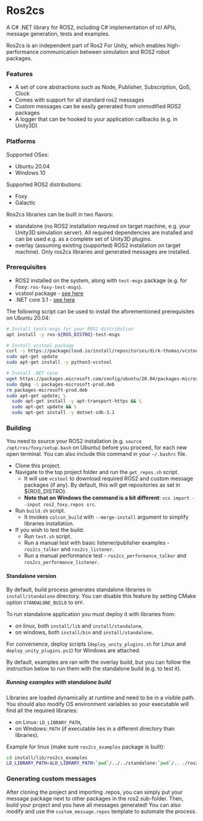 Ros2cs
=============

A C# .NET library for ROS2, including C# implementation of rcl APIs, message generation, tests and examples.

Ros2cs is an independent part of Ros2 For Unity, which enables high-performance communication between simulation and ROS2 robot packages.

### Features

- A set of core abstractions such as Node, Publisher, Subscription, QoS, Clock
- Comes with support for all standard ros2 messages
- Custom messages can be easily generated from unmodified ROS2 packages
- A logger that can be hooked to your application callbacks (e.g. in Unity3D)

### Platforms

Supported OSes: 
- Ubuntu 20.04
- Windows 10

Supported ROS2 distributions:
- Foxy
- Galactic

Ros2cs libraries can be built in two flavors:
- standalone (no ROS2 installation required on target machine, e.g. your Unity3D simulation server). All required dependencies are installed and can be used e.g. as a complete set of Unity3D plugins.
- overlay (assuming existing (supported) ROS2 installation on target machine). Only ros2cs libraries and generated messages are installed.

### Prerequisites

*  ROS2 installed on the system, along with `test-msgs` package (e.g. for Foxy: `ros-foxy-test-msgs`).
*  vcstool package - [see here](https://github.com/dirk-thomas/vcstool)
*  .NET core 3.1 - [see here](https://www.microsoft.com/net/learn/get-started)

The following script can be used to install the aforementioned prerequisites on Ubuntu 20.04:

```bash
# Install tests-msgs for your ROS2 distribution
apt install -y ros-${ROS_DISTRO}-test-msgs

# Install vcstool package
curl -s https://packagecloud.io/install/repositories/dirk-thomas/vcstool/script.deb.sh | sudo bash
sudo apt-get update
sudo apt-get install -y python3-vcstool

# Install .NET core
wget https://packages.microsoft.com/config/ubuntu/20.04/packages-microsoft-prod.deb -O packages-microsoft-prod.deb
sudo dpkg -i packages-microsoft-prod.deb
rm packages-microsoft-prod.deb
sudo apt-get update; \
  sudo apt-get install -y apt-transport-https && \
  sudo apt-get update && \
  sudo apt-get install -y dotnet-sdk-3.1
```

### Building

You need to source your ROS2 installation (e.g. `source /opt/ros/foxy/setup.bash` on Ubuntu) before you proceed, for each new open terminal. You can also include this command in your `~/.bashrc` file.

*  Clone this project.
*  Navigate to the top project folder and run the `get_repos.sh` script.
   * It will use `vcstool` to download required ROS2 and custom message packages (if any).
     By default, this will get repositories as set in ${ROS_DISTRO}.
   * **Note that on Windows the command is a bit different**: `vcs import --input ros2_foxy.repos src`.
*  Run `build.sh` script.
   * It invokes `colcon_build` with `--merge-install` argument to simplify libraries installation.
* If you wish to test the build:
  * Run `test.sh` script.
  * Run a manual test with basic listener/publisher examples - `ros2cs_talker` and `ros2cs_listener`.
  * Run a manual performance test - `ros2cs_performance_talker` and `ros2cs_performance_listener`.

#### Standalone version

By default, build process generates standalone libraries in `install/standalone` directory.
You can disable this feature by setting CMake option `STANDALONE_BUILD` to `OFF`.

To run standalone application you must deploy it with libraries from:

* on linux, both `install/lib` and `install/standalone`,
* on windows, both `install/bin` and `install/standalone`.

For convenience, deploy scripts (`deploy_unity_plugins.sh` for Linux and `deploy_unity_plugins.ps1`) for Windows are attached.

By default, examples are ran with the overlay build, but you can follow the instruction below to run them with the standalone build (e.g. to test it).

##### Running examples with standalone build

Libraries are loaded dynamically at runtime and need to be in a visible path. You should also modify OS environment variables so your executable will find all the required libraries:

* on Linux: `LD_LIBRARY_PATH`,
* on Windows: `PATH` (if executable lies in a different directory than libraries).

Example for linux (make sure `ros2cs_examples` package is built):

```bash
cd install/lib/ros2cs_examples
LD_LIBRARY_PATH=$LD_LIBRARY_PATH:`pwd`/../../standalone:`pwd`/.. ./ros2cs_talker
```

### Generating custom messages

After cloning the project and importing .repos, you can simply put your message package next to other packages in the ros2 sub-folder. Then, build your project and you have all messages generated! You can also modify and use the `custom_message.repos` template to automate the process.
